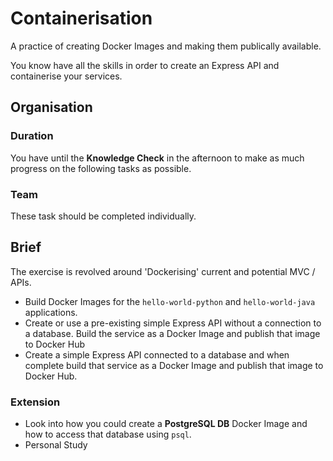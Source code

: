 # Containerisation

A practice of creating Docker Images and making them publically available.

You know have all the skills in order to create an Express API and containerise your services. 

## Organisation

### Duration

You have until the **Knowledge Check** in the afternoon to make as much progress on the following tasks as possible.

### Team

These task should be completed individually.

## Brief

The exercise is revolved around 'Dockerising' current and potential MVC / APIs.

- Build Docker Images for the `hello-world-python` and `hello-world-java` applications. 
- Create or use a pre-existing simple Express API without a connection to a database. Build the service as a Docker Image and publish that image to Docker Hub
- Create a simple Express API connected to a database and when complete build that service as a Docker Image and publish that image to Docker Hub.

### Extension
- Look into how you could create a **PostgreSQL DB** Docker Image and how to access that database using `psql`.
- Personal Study 


